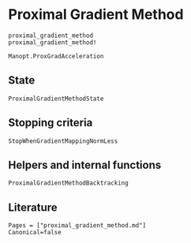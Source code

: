 # Proximal Gradient Method

```@docs
proximal_gradient_method
proximal_gradient_method!
```

```@docs
Manopt.ProxGradAcceleration
```

## State

```@docs
ProximalGradientMethodState
```

## Stopping criteria

```@docs
StopWhenGradientMappingNormLess
```

## Helpers and internal functions

```@docs
ProximalGradientMethodBacktracking
```

## Literature

```@bibliography
Pages = ["proximal_gradient_method.md"]
Canonical=false
```